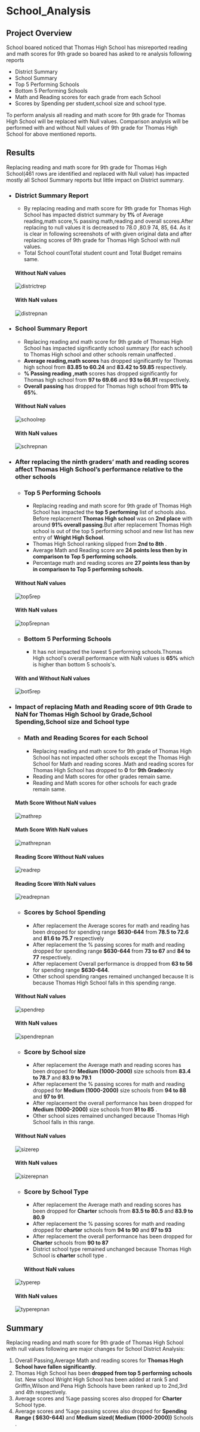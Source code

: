 # School_Analysis
## Project Overview
School boared noticed that Thomas High School has misreported reading and math scores for 9th grade so boared has asked to re analysis following reports 
- District Summary
- School Summary
- Top 5 Performing Schools
- Bottom 5 Performing Schools
- Math and Reading scores for each  grade from each School
- Scores by Spending per student,school size and school type.

To perform analysis all reading and math score for 9th grade for Thomas High School will be replaced with Null values.
Comparison analysis will be performed with and without Null values of 9th grade for Thomas High School for above mentioned reports.

## Results
Replacing reading and math score for 9th grade for Thomas High School(461 rows are identified and replaced with Null value) has impacted mostly all School Summary reports but little impact on District summary.
- ### District Summary Report
  - By replacing reading and math score for 9th grade for Thomas High School has impacted district summary by **1%** of Average reading,math score,% passing math,reading and overall scores.After replacing to null values it is decreased to 78.0 ,80.9 74, 85, 64. As it is clear in following screenshots of with given original data and after replacing scores of 9th grade for Thomas High School with null values.
  - Total School countTotal student count and Total Budget remains same.
  #### Without NaN values
  ![districtrep](https://github.com/ajinderbains/School_Analysis/blob/master/Screenshots/school_district_nonNaN.PNG)
  #### With NaN values
  ![distrepnan](https://github.com/ajinderbains/School_Analysis/blob/master/Screenshots/DistrictSummary_Nan.png)
- ### School Summary Report
  - Replacing reading and math score for 9th grade of Thomas High School has impacted significantly school summary (for each school) to Thomas High school and other schools remain unaffected .
  - **Average reading,math scores** has dropped significantly for Thomas high school from **83.85 to 60.24** and **83.42 to 59.85** respectively. 
  - **% Passing reading ,math** scores has dropped significantly for Thomas high school from **97 to 69.66** and **93 to 66.91** respectively. 
  - **Overall passing** has dropped for Thomas high school from **91% to 65%**.
  #### Without NaN values
  ![schoolrep](https://github.com/ajinderbains/School_Analysis/blob/master/Screenshots/School_summary_nonNaN.PNG)
  #### With NaN values
  ![schrepnan](https://github.com/ajinderbains/School_Analysis/blob/master/Screenshots/SchoolSummary_Nan.png)
- ### After replacing the ninth graders’ math and reading scores affect Thomas High School’s performance relative to the other schools
  - ### Top 5 Performing Schools

    - Replacing reading and math score for 9th grade of Thomas High School has impacted the **top 5 performing** list of schools also. Before replacement **Thomas High school** was on **2nd place** with around **91% overall passing**.But after replacement Thomas High school is out of the top 5 performing school and new list has new entry of **Wright High School**.
    - Thomas High School ranking slipped from **2nd to 8th** .
    - Average Math and Reading score are  **24 points less then  by  in comparison to Top 5 performing schools**.
    - Percentage math and reading scores are **27 points less than by in comparison to Top 5 performing schools**. 
  #### Without NaN values
  ![top5rep](https://github.com/ajinderbains/School_Analysis/blob/master/Screenshots/top5_nonNaN.PNG)
  #### With NaN values
  ![top5repnan](https://github.com/ajinderbains/School_Analysis/blob/master/Screenshots/top5_Nan.png)
    - ### Bottom 5 Performing Schools
  
      - It has not impacted the lowest 5 performing schools.Thomas High school's overall performance with NaN values is **65%** which is higher than bottom 5 schools's.
  #### With and Without NaN values
  ![bot5rep](https://github.com/ajinderbains/School_Analysis/blob/master/Screenshots/Bottom5_schools.PNG)
- ### Impact of replacing Math and Reading score of 9th Grade to NaN for Thomas High School by Grade,School Spending,School size and School type 
  - ### Math and Reading Scores for each School
    -	Replacing reading and math score for 9th grade of Thomas High School has not  impacted other schools except the Thomas High School for Math and reading scores .Math and reading scores for Thomas High School has dropped to **0** for **9th Grade**only
    -  Reading and Math scores for other grades remain same.
    - Reading and Math scores for other schools for each grade remain same. 
  #### Math Score Without NaN values
  ![mathrep](https://github.com/ajinderbains/School_Analysis/blob/master/Screenshots/mathscore_nonNan.png)
  #### Math Score With NaN values
  ![mathrepnan](https://github.com/ajinderbains/School_Analysis/blob/master/Screenshots/mathscore_Nan.png)
  #### Reading Score Without NaN values
  ![readrep](https://github.com/ajinderbains/School_Analysis/blob/master/Screenshots/readingscore_nonNan.png)
  #### Reading Score With NaN values
  ![readrepnan](https://github.com/ajinderbains/School_Analysis/blob/master/Screenshots/readingscore_Nan.png)
  - ### Scores by School Spending
    - After replacement the Average scores for math and reading  has been dropped for spending range **$630-644**  from **78.5 to 72.6** and **81.6 to 75.7** respectively
    - After replacement the % passing scores for math and reading dropped for spending range **$630-644**  from **73 to 67** and **84 to 77** respectively.
    - After replacement Overall performance is dropped from **63 to 56** for spending range **$630-644**.
    - Other school spending ranges remained unchanged because It is because Thomas High School falls in this spending range.
   #### Without NaN values
   ![spendrep](https://github.com/ajinderbains/School_Analysis/blob/master/Screenshots/schoolspendinf_nonNan.png)
   #### With NaN values
   ![spendrepnan](https://github.com/ajinderbains/School_Analysis/blob/master/Screenshots/Schoolspending_Nan.png)
    - ### Score by School size
       - After  replacement the Average math and reading  scores  has been dropped for **Medium (1000-2000)** size schools from **83.4 to 78.7** and **83.9 to 79.1**
       - After  replacement the % passing scores for math and reading dropped  for **Medium (1000-2000)** size schools from **94 to 88** and **97 to 91**.
       - After  replacement the overall performance  has been dropped for **Medium (1000-2000)** size schools from **91 to 85** .
       - Other school sizes remained unchanged because Thomas High School falls in this range.
    #### Without NaN values
   ![sizerep](https://github.com/ajinderbains/School_Analysis/blob/master/Screenshots/schoolsize_nonNan.png)
   #### With NaN values
   ![sizerepnan](https://github.com/ajinderbains/School_Analysis/blob/master/Screenshots/Schoolsize_Nan.png)  
  - ### Score by School Type
       - After  replacement the Average math and reading  scores  has been dropped for **Charter** schools from **83.5 to 80.5** and **83.9 to 80.9**
       - After  replacement the % passing scores for math and reading dropped for  **charter** schools from **94 to 90** and **97 to 93**
       - After  replacement the overall performance  has been dropped for **Charter** schools from **90 to 87** 
       - District school type remained unchanged because Thomas High School is **charter** scholl type .
    #### Without NaN values
   ![typerep](https://github.com/ajinderbains/School_Analysis/blob/master/Screenshots/schooltype_nonNan.png)
   #### With NaN values
   ![typerepnan](https://github.com/ajinderbains/School_Analysis/blob/master/Screenshots/Schooltype_Nan.png)  

## Summary
Replacing reading and math score for 9th grade of Thomas High School with null values following are major changes for School District Analysis:
1.	Overall Passing,Average Math and reading scores for **Thomas Hogh School have fallen significantly**.
2.	Thomas High School has been **dropped from top 5 performing schools** list. New school Wright High School has been added at rank 5 and Griffin,Wilson and Pena High Schools have been ranked up to 2nd,3rd and 4th respectively.
3.	Average scores and %age passing scores also dropped for **Charter** School type.
4.	Average scores and %age passing scores also dropped for **Spending Range ( $630-644)** and **Medium sized( Medium (1000-2000))** Schools .


